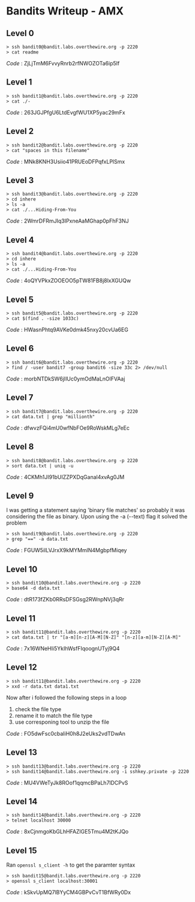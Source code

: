 # Bandits Writeup - AMX

## Level 0
```
> ssh bandit0@bandit.labs.overthewire.org -p 2220
> cat readme
```

*Code* : ZjLjTmM6FvvyRnrb2rfNWOZOTa6ip5If
## Level 1
```
> ssh bandit1@bandit.labs.overthewire.org -p 2220
> cat ./-
```

*Code* : 263JGJPfgU6LtdEvgfWU1XP5yac29mFx
## Level 2
```
> ssh bandit2@bandit.labs.overthewire.org -p 2220
> cat "spaces in this filename"
```

*Code* : MNk8KNH3Usiio41PRUEoDFPqfxLPlSmx
## Level 3
```
> ssh bandit3@bandit.labs.overthewire.org -p 2220
> cd inhere
> ls -a
> cat ./...Hiding-From-You
```
*Code* : 2WmrDFRmJIq3IPxneAaMGhap0pFhF3NJ
## Level 4
```
> ssh bandit4@bandit.labs.overthewire.org -p 2220
> cd inhere
> ls -a
> cat ./...Hiding-From-You
```
*Code* : 4oQYVPkxZOOEOO5pTW81FB8j8lxXGUQw
## Level 5 
```
> ssh bandit5@bandit.labs.overthewire.org -p 2220
> cat $(find . -size 1033c)
```
*Code* : HWasnPhtq9AVKe0dmk45nxy20cvUa6EG
## Level 6
```
> ssh bandit6@bandit.labs.overthewire.org -p 2220
> find / -user bandit7 -group bandit6 -size 33c 2> /dev/null
```
*Code* : morbNTDkSW6jIlUc0ymOdMaLnOlFVAaj
## Level 7
```
> ssh bandit7@bandit.labs.overthewire.org -p 2220
> cat data.txt | grep "millionth"
```
*Code* : dfwvzFQi4mU0wfNbFOe9RoWskMLg7eEc
## Level 8 
```
> ssh bandit8@bandit.labs.overthewire.org -p 2220
> sort data.txt | uniq -u
```
*Code* : 4CKMh1JI91bUIZZPXDqGanal4xvAg0JM
## Level 9
I was getting a statement saying 'binary file matches' so probably it was considering the file as binary. Upon using the -a (--text) flag it solved the problem
```
> ssh bandit9@bandit.labs.overthewire.org -p 2220
> grep "==" -a data.txt
```
*Code* : FGUW5ilLVJrxX9kMYMmlN4MgbpfMiqey
## Level 10
```
> ssh bandit10@bandit.labs.overthewire.org -p 2220
> base64 -d data.txt
```
*Code* : dtR173fZKb0RRsDFSGsg2RWnpNVj3qRr
## Level 11
```
> ssh bandit11@bandit.labs.overthewire.org -p 2220
> cat data.txt | tr "[a-m][n-z][A-M][N-Z]" "[n-z][a-m][N-Z][A-M]"
```
*Code* : 7x16WNeHIi5YkIhWsfFIqoognUTyj9Q4
## Level 12
```
> ssh bandit11@bandit.labs.overthewire.org -p 2220
> xxd -r data.txt data1.txt
```
Now after i followed the following steps in a loop
1. check the file type
2. rename it to match the file type
3. use corresponing tool to unzip the file

*Code* : FO5dwFsc0cbaIiH0h8J2eUks2vdTDwAn
## Level 13
```
> ssh bandit13@bandit.labs.overthewire.org -p 2220
> ssh bandit14@bandit.labs.overthewire.org -i sshkey.private -p 2220
```

*Code* : MU4VWeTyJk8ROof1qqmcBPaLh7lDCPvS
## Level 14
```
> ssh bandit14@bandit.labs.overthewire.org -p 2220
> telnet localhost 30000
```

*Code* : 8xCjnmgoKbGLhHFAZlGE5Tmu4M2tKJQo
## Level 15
Ran ```openssl s_client -h``` to get the paramter syntax
```
> ssh bandit15@bandit.labs.overthewire.org -p 2220
> openssl s_client localhost:30001
```

*Code* : kSkvUpMQ7lBYyCM4GBPvCvT1BfWRy0Dx



